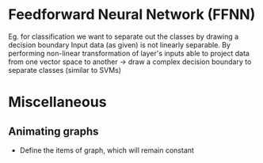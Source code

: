 # Feedforward Neural Network (FFNN)

Eg. for classification we want to separate out the classes by drawing a decision boundary
Input data (as given) is not linearly separable.
By performing non-linear transformation of layer's inputs able to project data from one vector space to another -> draw a complex decision boundary to separate classes (similar to SVMs)



# Miscellaneous

## Animating graphs

- Define the items of graph, which will remain constant